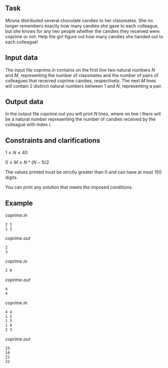 ## Task

Miruna distributed several chocolate candies to her classmates. She no longer remembers exactly how many candies she gave to each colleague, but she knows for any two people whether the candies they received were coprime or not. Help the girl figure out how many candies she handed out to each colleague!

## Input data

The input file $coprime.in$ contains on the first line two natural numbers $N$ and $M$, representing the number of classmates and the number of pairs of colleagues that received coprime candies, respectively. The next $M$ lines will contain $2$ distinct natural numbers between $1$ and $N$, representing a pair.

## Output data

In the output file $coprime.out$ you will print $N$ lines, where on line $i$ there will be a natural number representing the number of candies received by the colleague with index $i$.

## Constraints and clarifications

$1 \leq N \leq 40$

$0 \leq M \leq N*(N-1)/2$

The values printed must be strictly greater than $0$ and can have at most $150$ digits.

You can print any solution that meets the imposed conditions.

## Example

$coprime.in$

```
2 1
1 2
```

$coprime.out$

```
2
3
```

$coprime.in$

```
2 0
```

$coprime.out$

```
4
4
```

$coprime.in$

```
4 4
1 2
1 3
1 4
2 3
```

$coprime.out$

```
15
14
21
22
```